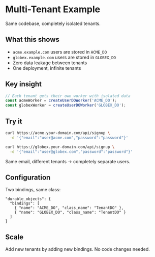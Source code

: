 # Multi-Tenant Example

Same codebase, completely isolated tenants.

## What this shows

- `acme.example.com` users are stored in `ACME_DO`
- `globex.example.com` users are stored in `GLOBEX_DO`
- Zero data leakage between tenants
- One deployment, infinite tenants

## Key insight

```ts
// Each tenant gets their own worker with isolated data
const acmeWorker = createUserDOWorker('ACME_DO');
const globexWorker = createUserDOWorker('GLOBEX_DO');
```

## Try it

```bash
curl https://acme.your-domain.com/api/signup \
  -d '{"email":"user@acme.com","password":"password"}'

curl https://globex.your-domain.com/api/signup \
  -d '{"email":"user@globex.com","password":"password"}'
```

Same email, different tenants → completely separate users.

## Configuration

Two bindings, same class:

```jsonc
"durable_objects": {
  "bindings": [
    { "name": "ACME_DO", "class_name": "TenantDO" },
    { "name": "GLOBEX_DO", "class_name": "TenantDO" }
  ]
}
```

## Scale

Add new tenants by adding new bindings. No code changes needed. 